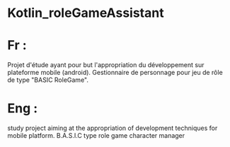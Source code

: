 # Kotlin_roleGameAssistant

# Fr : 

Projet d'étude ayant pour but l'appropriation du développement sur plateforme mobile (android).
Gestionnaire de personnage pour jeu de rôle de type "BASIC RoleGame".

# Eng :

study project aiming at the appropriation of development techniques for mobile platform.
B.A.S.I.C type role game character manager
